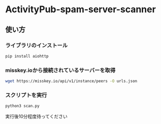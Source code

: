 # ActivityPub-spam-server-scanner
## 使い方
### ライブラリのインストール
``` bash
pip install aiohttp
```
### misskey.ioから接続されているサーバーを取得
``` bash
wget https://misskey.io/api/v1/instance/peers -O urls.json
```
### スクリプトを実行
``` bash
python3 scan.py
```
実行後10分程度待ってください
